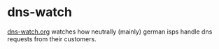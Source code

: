 # dns-watch
[dns-watch.org](https://www.dns-watch.org) watches how neutrally (mainly) german isps handle dns requests from their customers.
